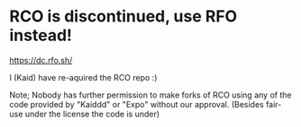 # RCO is discontinued, use RFO instead!


https://dc.rfo.sh/


I (Kaid) have re-aquired the RCO repo :)


Note; Nobody has further permission to make forks of RCO using any of the code provided by "Kaiddd" or "Expo" without our approval. (Besides fair-use under the license the code is under) 
